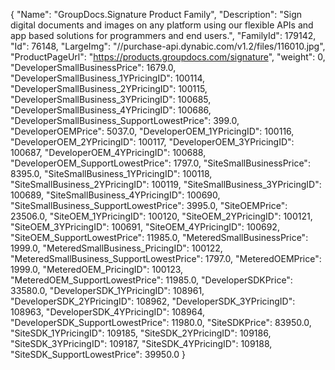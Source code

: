 {
    "Name": "GroupDocs.Signature Product Family",
    "Description": "Sign digital documents and images on any platform using our flexible APIs and app based solutions for programmers and end users.",
    "FamilyId": 179142,
    "Id": 76148,
    "LargeImg": "//purchase-api.dynabic.com/v1.2/files/116010.jpg",
    "ProductPageUrl": "https://products.groupdocs.com/signature",
    "weight": 0,
    "DeveloperSmallBusinessPrice": 1679.0,
    "DeveloperSmallBusiness_1YPricingID": 100114,
    "DeveloperSmallBusiness_2YPricingID": 100115,
    "DeveloperSmallBusiness_3YPricingID": 100685,
    "DeveloperSmallBusiness_4YPricingID": 100686,
    "DeveloperSmallBusiness_SupportLowestPrice": 399.0,
    "DeveloperOEMPrice": 5037.0,
    "DeveloperOEM_1YPricingID": 100116,
    "DeveloperOEM_2YPricingID": 100117,
    "DeveloperOEM_3YPricingID": 100687,
    "DeveloperOEM_4YPricingID": 100688,
    "DeveloperOEM_SupportLowestPrice": 1797.0,
    "SiteSmallBusinessPrice": 8395.0,
    "SiteSmallBusiness_1YPricingID": 100118,
    "SiteSmallBusiness_2YPricingID": 100119,
    "SiteSmallBusiness_3YPricingID": 100689,
    "SiteSmallBusiness_4YPricingID": 100690,
    "SiteSmallBusiness_SupportLowestPrice": 3995.0,
    "SiteOEMPrice": 23506.0,
    "SiteOEM_1YPricingID": 100120,
    "SiteOEM_2YPricingID": 100121,
    "SiteOEM_3YPricingID": 100691,
    "SiteOEM_4YPricingID": 100692,
    "SiteOEM_SupportLowestPrice": 11985.0,
    "MeteredSmallBusinessPrice": 1999.0,
    "MeteredSmallBusiness_PricingID": 100122,
    "MeteredSmallBusiness_SupportLowestPrice": 1797.0,
    "MeteredOEMPrice": 1999.0,
    "MeteredOEM_PricingID": 100123,
    "MeteredOEM_SupportLowestPrice": 11985.0,
    "DeveloperSDKPrice": 33580.0,
    "DeveloperSDK_1YPricingID": 108961,
    "DeveloperSDK_2YPricingID": 108962,
    "DeveloperSDK_3YPricingID": 108963,
    "DeveloperSDK_4YPricingID": 108964,
    "DeveloperSDK_SupportLowestPrice": 11980.0,
    "SiteSDKPrice": 83950.0,
    "SiteSDK_1YPricingID": 109185,
    "SiteSDK_2YPricingID": 109186,
    "SiteSDK_3YPricingID": 109187,
    "SiteSDK_4YPricingID": 109188,
    "SiteSDK_SupportLowestPrice": 39950.0
}